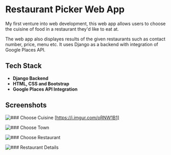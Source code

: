 # Restaurant Picker Web App
My first venture into web development, this web app allows users to choose the cuisine of food in a restaurant they'd like to eat at.

The web app also displayes results of the given restaurants such as contact number, price, menu etc. It uses Django as a backend with integration of Google Places API.

## Tech Stack
- **Django Backend**
- **HTML, CSS and Bootstrap**
- **Google Places API Integration**

## Screenshots
![### Choose Cuisine](https://i.imgur.com/2DQAPw0)
[https://i.imgur.com/oRNW1B1]

![### Choose Town](https://i.imgur.com/dmpYShS)

![### Choose Restaurant](https://i.imgur.com/15D5cEx)

![### Restaurant Details](https://i.imgur.com/1Igaj8D)
